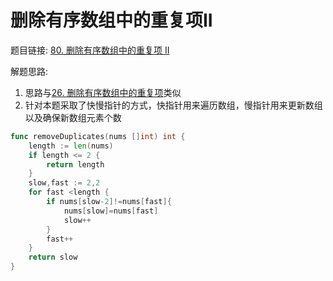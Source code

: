 # 删除有序数组中的重复项II

题目链接: [80. 删除有序数组中的重复项 II](https://leetcode.cn/problems/remove-duplicates-from-sorted-array-ii/description/)

解题思路:

1. 思路与[26. 删除有序数组中的重复项](https://leetcode.cn/problems/remove-duplicates-from-sorted-array/description/)类似
2. 针对本题采取了快慢指针的方式，快指针用来遍历数组，慢指针用来更新数组以及确保新数组元素个数

```go
func removeDuplicates(nums []int) int {
    length := len(nums)
    if length <= 2 {
        return length
    }
    slow,fast := 2,2
    for fast <length {
        if nums[slow-2]!=nums[fast]{
            nums[slow]=nums[fast]
            slow++
        }
        fast++
    }
    return slow
}

```


